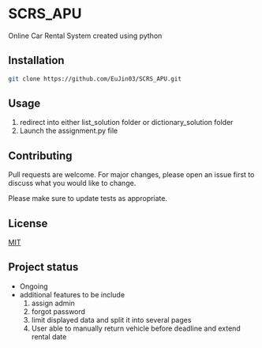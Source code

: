 # SCRS_APU

Online Car Rental System created using python 

## Installation

```bash
git clone https://github.com/EuJin03/SCRS_APU.git
```

## Usage

1. redirect into either list_solution folder or dictionary_solution folder 
2. Launch the assignment.py file 


## Contributing
Pull requests are welcome. For major changes, please open an issue first to discuss what you would like to change.

Please make sure to update tests as appropriate.

## License
[MIT](https://choosealicense.com/licenses/mit/)

## Project status
* Ongoing
* additional features to be include
  1. assign admin
  2. forgot password
  3. limit displayed data and split it into several pages
  4. User able to manually return vehicle before deadline and extend rental date

